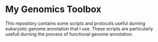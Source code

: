 # My Genomics Toolbox
This repository contains some scripts and protocols useful durning eukaryotic genome annotation that I use.
These scripts are particularly usefull durning the process of functional genome annotation. 
